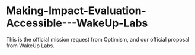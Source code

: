 # Making-Impact-Evaluation-Accessible---WakeUp-Labs
This is the official mission request from Optimism, and our official proposal from WakeUp Labs.
